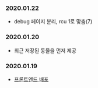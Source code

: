 ### 2020.01.22
- debug 페이지 분리, rcu 1로 맞춤(7)
### 2020.01.20
- 최근 저장된 동물을 먼저 제공
### 2020.01.19
- [프론트엔드 배포](https://deptno.github.io/abaondoned-animals)
